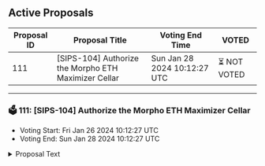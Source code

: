 ## Active Proposals

| Proposal ID | Proposal Title | Voting End Time | VOTED |
|-------------|----------------|-----------------|-------|
| 111 | [SIPS-104] Authorize the Morpho ETH Maximizer Cellar | Sun Jan 28 2024 10:12:27 UTC | ⏳ NOT VOTED |

---

### 🗳 111: [SIPS-104] Authorize the Morpho ETH Maximizer Cellar
- Voting Start: Fri Jan 26 2024 10:12:27 UTC
- Voting End: Sun Jan 28 2024 10:12:27 UTC

<details>
<summary>Proposal Text</summary>
 
This proposal is for the authorization of the Morpho ETH Maximizer Cellar. The strategy for the cellar is provided by Seven Seas Capital.nnThe goals of the strategy are to capture the growing yield opportunities in the Morpho Blue ecosystem. More information about the strategy, including strategy description can be found in the original forum post:nnhttps://community.sommelier.finance/t/sips-104-upcoming-morpho-eth-maximizer-proposal/1247/2nnIf approved, the chain will accept signed function calls submitted to the cellar contract from the strategy provider.nn-------------------------------------------------------------------nnName: Morpho ETH MaximizernnCellar share token: MaxMorphoETHnnPlatform fee: 1%(0.85% for strategy provider + 0.15% for protocol)nnPerformance fee: 20% (17% for strategy provider + 3% for protocol)nnStrategy providers: Seven Seas CapitalnnCellar address: 0xcf4B531b4Cde95BD35d71926e09B2b54c564F5b6nnEtherscan: https://etherscan.io/address/0xcf4B531b4Cde95BD35d71926e09B2b54c564F5b6nnSource: https://github.com/PeggyJV/cellar-contracts/blob/main/src/base/Cellar.solnnAudits (Macro): https://0xmacro.com/library/audits/sommelier-9.htmlnn
</details>
